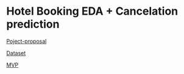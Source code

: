 #  Hotel Booking EDA + Cancelation prediction

[Poject-proposal](https://github.com/maalakalmatrafi/Hotel-Booking-project/blob/main/Project%20Proposal.md)

[Dataset](https://github.com/maalakalmatrafi/Hotel-Booking-project/blob/main/hotel_bookings.csv)

[MVP](https://github.com/maalakalmatrafi/Hotel-Booking-project/blob/main/Hotel-Booking-project.ipynb)

